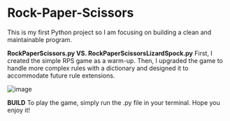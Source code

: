 # Rock-Paper-Scissors
This is my first Python project so I am focusing on building a clean and maintainable program.

**RockPaperScissors.py VS. RockPaperScissorsLizardSpock.py**
First, I created the simple RPS game as a warm-up.
Then, I upgraded the game to handle more complex rules with a dictionary and designed it to accommodate future rule extensions. 

![image](https://github.com/energystorm51/Rock-Paper-Scissors/assets/104706209/25a0cd96-872f-42c8-b9de-edd4f205555d)


**BUILD**
To play the game, simply run the .py file in your terminal.
Hope you enjoy it!
